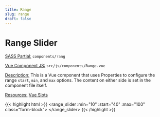 ```yaml
---
title: Range
slug: range
draft: false
---
```


<div class="styleguide__content border-b border-oat-light pb-8 mb-12">
  <h1>Range Slider</h1>
  <p><u>SASS Partial:</u> <code>components/rang</code></p>
  <p><u>Vue Component JS:</u> <code>src/js/components/Range.vue</code></p>
  <p><u>Description:</u> This is a Vue component that uses Properties to configure the range <code>start</code>, <code>min</code>, and <code>max</code> options. The content on either side is set in the component file itself.</p>
  <p><u>Resources:</u>  <a href="https://vuejs.org/v2/guide/components-slots.html" target="_blank">Vue Slots</a></p>
</div>

<div class="styleguide__result">
  <range_slider :min="10" :start="40" :max="100" class="form-block">
  </range_slider>
</div>

{{< highlight html  >}}
  <range_slider :min="10" :start="40" :max="100" class="form-block">
  </range_slider>
{{< /highlight >}}



